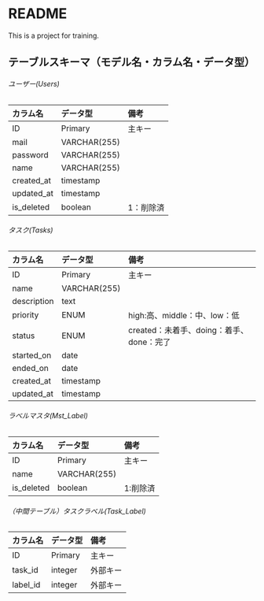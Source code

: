 # README
This is a project for training.

## テーブルスキーマ（モデル名・カラム名・データ型）
###### ユーザー(Users)
| カラム名 | データ型 | 備考 |
|:-----------|:------------|:------------|
| ID         | Primary       | 主キー     |
| mail       | VARCHAR(255)  |           |
| password   | VARCHAR(255)  |           |
| name       | VARCHAR(255)  |           |
| created_at | timestamp     |           |
| updated_at | timestamp     |           |
| is_deleted | boolean       | 1：削除済  |

###### タスク(Tasks)
| カラム名 | データ型 | 備考 |
|:-----------|:------------|:------------|
| ID         | Primary     | 主キー       |
| name       | VARCHAR(255)|             |
| description| text        |             |
| priority   | ENUM        | high:高、middle：中、low：低          |
| status     | ENUM        | created：未着手、doing：着手、done：完了|
| started_on | date        |             |
| ended_on   | date        |             |
| created_at | timestamp   |             |
| updated_at | timestamp   |             |

###### ラベルマスタ(Mst_Label)
| カラム名 | データ型 | 備考 |
|:-----------|:------------|:------------|
| ID         | Primary     | 主キー       |
| name       | VARCHAR(255)|             |
| is_deleted | boolean     | 1:削除済     |

###### （中間テーブル）タスクラベル(Task_Label)
| カラム名 | データ型 | 備考 |
|:-----------|:------------|:------------|
| ID         | Primary     | 主キー       |
| task_id    | integer     | 外部キー     |
| label_id   | integer     | 外部キー     |
